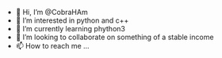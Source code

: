 - 👋 Hi, I’m @CobraHAm
- 👀 I’m interested in python and c++
- 🌱 I’m currently learning phython3
- 💞️ I’m looking to collaborate on something of a stable income
- 📫 How to reach me ...

<!---
CobraHAm/CobraHAm is a ✨ special ✨ repository because its `README.md` (this file) appears on your GitHub profile.
You can click the Preview link to take a look at your changes.
--->
